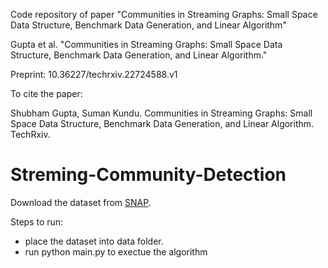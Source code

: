 Code repository of paper "Communities in Streaming Graphs: Small Space Data Structure, Benchmark Data Generation, and Linear Algorithm"

Gupta et al. "Communities in Streaming Graphs: Small Space Data Structure, Benchmark Data Generation, and Linear Algorithm."

Preprint: 10.36227/techrxiv.22724588.v1

To cite the paper:

Shubham Gupta, Suman Kundu. Communities in Streaming Graphs: Small Space Data Structure, Benchmark Data Generation, and Linear Algorithm. TechRxiv.



# Streming-Community-Detection

Download the dataset from [SNAP](https://snap.stanford.edu/data/#communities).

Steps to run:
* place the dataset into data folder.
* run python main.py to exectue the algorithm
